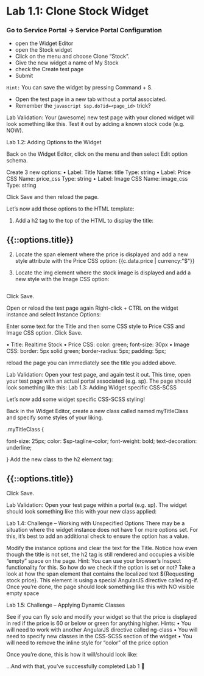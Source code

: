 # Lab 1.1: Clone Stock Widget
### Go to Service Portal -> Service Portal Configuration 
- open the Widget Editor
- open the Stock widget
- Click on the menu and choose Clone “Stock”. 
- Give the new widget a name of My Stock 
- check the Create test page 
- Submit

`Hint:` You can save the widget by pressing Command + S.

- Open the test page in a new tab without a portal associated. 
- Remember the ``` javascript $sp.do?id=<page_id> ``` trick?





Lab Validation:
Your (awesome) new test page with your cloned widget will look something like this. Test it out by adding a known stock code (e.g. NOW).

Lab 1.2: Adding Options to the Widget

Back on the Widget Editor, click on the menu and then select Edit option schema.

Create 3 new options:
•	Label: Title		Name: title 		Type: string
•	Label: Price CSS	Name: price_css	Type: string
•	Label: Image CSS	Name: image_css	Type: string

Click Save and then reload the page.

Let’s now add those options to the HTML template:

1.	Add a h2 tag to the top of the HTML to display the title:

<h2>{{::options.title}}</h2>

2.	Locate the span element where the price is displayed and add a new style attribute with the Price CSS option:
<span style={{::options.price_css}}>{{c.data.price | currency:"$"}}</span>

3.	Locate the img element where the stock image is displayed and add a new style with the Image CSS option:
<img style={{::options.image_css}} ng-src="http://chart.finance.yahoo.com/z?s={{c.data.symbol}}&t=1d&z=l"/>

Click Save.

Open or reload the test page again
Right-click + CTRL on the widget instance and select Instance Options:

Enter some text for the Title and then some CSS style to Price CSS and Image CSS option. Click Save.

•	Title:	 	Realtime Stock
•	Price CSS:	color: green;  font-size: 30px
•	Image CSS:	border: 5px solid green; border-radius: 5px; padding: 5px;

reload the page 
you can immediately see the title you added above.

Lab Validation:
Open your test page, and again test it out. This time, open your test page with an actual portal associated (e.g. sp). The page should look something like this: 
Lab 1.3: Adding Widget specific CSS-SCSS

Let’s now add some widget specific CSS-SCSS styling!

Back in the Widget Editor,
create a new class called named myTitleClass and specify some styles of your liking.

.myTitleClass {
  
  font-size: 25px;
  color: $sp-tagline-color;
  font-weight: bold;
  text-decoration: underline;
    
}
Add the new class to the h2 element tag:

<h2 class="myTitleClass">{{::options.title}}</h2>

Click Save.


Lab Validation:
Open your test page within a portal (e.g. sp). The widget should look something like this with your new class applied:

Lab 1.4: Challenge – Working with Unspecified Options
There may be a situation where the widget instance does not have 1 or more options set.
For this, it’s best to add an additional check to ensure the option has a value.

Modify the instance options and clear the text for the Title. 
Notice how even though the title is not set, the h2 tag is still rendered and occupies a visible “empty” space on the page. 
Hint: You can use your browser’s Inspect functionality for this.
So how do we check if the option is set or not?
Take a look at how the span element that contains the localized text ${Requesting stock price}. 
This element is using a special AngularJS directive called ng-if. 
Once you’re done, the page should look something like this with NO visible empty space

Lab 1.5: Challenge – Applying Dynamic Classes

See if you can fly solo and modify your widget so that the price is 
displayed in red if the price is 60 or below or green for anything higher.
Hints:
•	You will need to work with another AngularJS directive called ng-class
•	You will need to specify new classes in the CSS-SCSS section of the widget
•	You will need to remove the inline style for “color” of the price option


Once you’re done, this is how it will/should look like: 


…And with that, you’ve successfully completed Lab 1 

